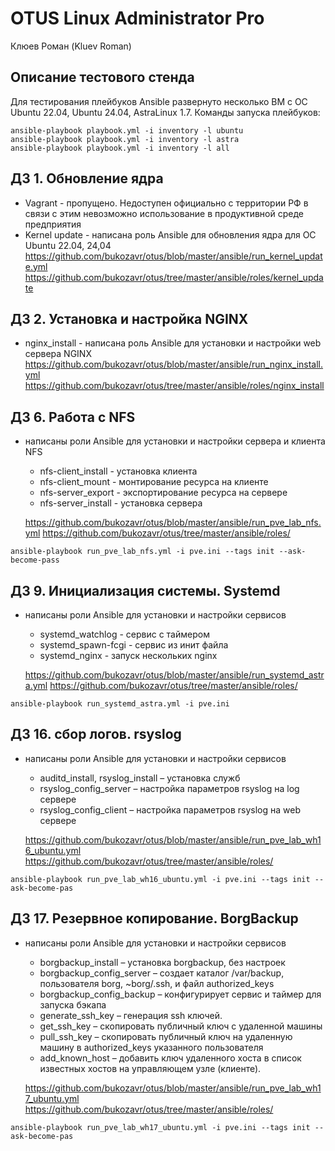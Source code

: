 # OTUS Linux Administrator Pro

Клюев Роман (Kluev Roman)

## Описание тестового стенда

Для тестирования плейбуков Ansible развернуто несколько ВМ с ОС Ubuntu 22.04, Ubuntu 24.04, AstraLinux 1.7.
Команды запуска плейбуков:

```
ansible-playbook playbook.yml -i inventory -l ubuntu
ansible-playbook playbook.yml -i inventory -l astra
ansible-playbook playbook.yml -i inventory -l all
```

## ДЗ 1. Обновление ядра

- Vagrant - пропущено. Недоступен официально с территории РФ в связи с этим невозможно использование в продуктивной среде предприятия
- Kernel update - написана роль Ansible для обновления ядра для ОС Ubuntu 22.04, 24,04
  https://github.com/bukozavr/otus/blob/master/ansible/run_kernel_update.yml
  https://github.com/bukozavr/otus/tree/master/ansible/roles/kernel_update

## ДЗ 2. Установка и настройка NGINX

- nginx_install - написана роль Ansible для установки и настройки web сервера NGINX
  https://github.com/bukozavr/otus/blob/master/ansible/run_nginx_install.yml
  https://github.com/bukozavr/otus/tree/master/ansible/roles/nginx_install

## ДЗ 6. Работа с NFS

- написаны роли Ansible для установки и настройки сервера и клиента NFS
  * nfs-client_install - установка клиента
  * nfs-client_mount - монтирование ресурса на клиенте
  * nfs-server_export - экспортирование ресурса на сервере
  * nfs-server_install - установка сервера

  https://github.com/bukozavr/otus/blob/master/ansible/run_pve_lab_nfs.yml
  https://github.com/bukozavr/otus/tree/master/ansible/roles/

```
ansible-playbook run_pve_lab_nfs.yml -i pve.ini --tags init --ask-become-pass
```

## ДЗ 9. Инициализация системы. Systemd

- написаны роли Ansible для установки и настройки сервисов
  * systemd_watchlog - сервис с таймером
  * systemd_spawn-fcgi - сервис из инит файла
  * systemd_nginx - запуск нескольких nginx
  
  https://github.com/bukozavr/otus/blob/master/ansible/run_systemd_astra.yml
  https://github.com/bukozavr/otus/tree/master/ansible/roles/

```
ansible-playbook run_systemd_astra.yml -i pve.ini
```

## ДЗ 16. сбор логов. rsyslog

- написаны роли Ansible для установки и настройки сервисов
  * auditd_install, rsyslog_install – установка служб
  * rsyslog_config_server – настройка параметров rsyslog на log сервере
  * rsyslog_config_client – настройка параметров rsyslog на web сервере


  https://github.com/bukozavr/otus/blob/master/ansible/run_pve_lab_wh16_ubuntu.yml
  https://github.com/bukozavr/otus/tree/master/ansible/roles/

```
ansible-playbook run_pve_lab_wh16_ubuntu.yml -i pve.ini --tags init --ask-become-pas
```

## ДЗ 17. Резервное копирование. BorgBackup

- написаны роли Ansible для установки и настройки сервисов
  * borgbackup_install – установка borgbackup, без настроек
  * borgbackup_config_server – создает каталог /var/backup, пользователя borg, ~borg/.ssh, и файл authorized_keys
  * borgbackup_config_backup – конфигурирует сервис и таймер для запуска бэкапа
  * generate_ssh_key – генерация ssh ключей. 
  * get_ssh_key – скопировать публичный ключ с удаленной машины
  * pull_ssh_key – скопировать публичный ключ на удаленную машину в authorized_keys указанного пользователя
  * add_known_host – добавить ключ удаленного хоста в список известных хостов на управляющем узле (клиенте).



  https://github.com/bukozavr/otus/blob/master/ansible/run_pve_lab_wh17_ubuntu.yml
  https://github.com/bukozavr/otus/tree/master/ansible/roles/

```
ansible-playbook run_pve_lab_wh17_ubuntu.yml -i pve.ini --tags init --ask-become-pas
```
